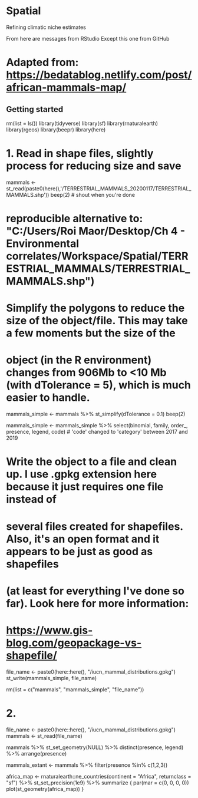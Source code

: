# Spatial
Refining climatic niche estimates

From here are messages from RStudio
Except this one from GitHub

# Adapted from: https://bedatablog.netlify.com/post/african-mammals-map/

## Getting started 
rm(list = ls())
library(tidyverse)
library(sf)
library(rnaturalearth)
library(rgeos)
library(beepr)
library(here)

# 1. Read in shape files, slightly process for reducing size and save
mammals <- st_read(paste0(here(),'/TERRESTRIAL_MAMMALS_20200117/TERRESTRIAL_MAMMALS.shp'))
beep(2)      # shout when you're done
# reproducible alternative to: "C:/Users/Roi Maor/Desktop/Ch 4 - Environmental correlates/Workspace/Spatial/TERRESTRIAL_MAMMALS/TERRESTRIAL_MAMMALS.shp")

# Simplify the polygons to reduce the size of the object/file. This may take a few moments but the size of the 
# object (in the R environment) changes from 906Mb to <10 Mb (with dTolerance = 5), which is much easier to handle.
mammals_simple <- mammals %>% 
  st_simplify(dTolerance = 0.1)
beep(2)                      

mammals_simple <- mammals_simple %>% 
  select(binomial, family, order_, presence, legend, code) # 'code' changed to 'category' between 2017 and 2019

# Write the object to a file and clean up. I use .gpkg extension here because it just requires one file instead of 
# several files created for shapefiles. Also, it's an open format and it appears to be just as good as shapefiles 
# (at least for everything I've done so far). Look here for more information:
# https://www.gis-blog.com/geopackage-vs-shapefile/

file_name <- paste0(here::here(), "/iucn_mammal_distributions.gpkg")
st_write(mammals_simple, file_name)

rm(list = c("mammals", "mammals_simple", "file_name"))

# 2. 
file_name <- paste0(here::here(), "/iucn_mammal_distributions.gpkg")
mammals <- st_read(file_name)

mammals %>%
  st_set_geometry(NULL) %>%
  distinct(presence, legend) %>% 
  arrange(presence)
  
mammals_extant <- mammals %>% 
  filter(presence %in% c(1,2,3))
  
africa_map <- rnaturalearth::ne_countries(continent = "Africa",
                                          returnclass = "sf") %>%
  st_set_precision(1e9) %>%
  summarize
{
  par(mar = c(0, 0, 0, 0))
  plot(st_geometry(africa_map))
}

